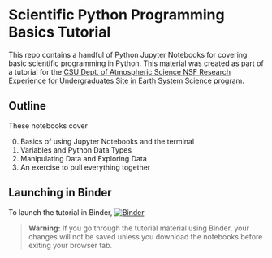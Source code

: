 # Scientific Python Programming Basics Tutorial

This repo contains a handful of Python Jupyter Notebooks for covering basic scientific programming in Python. This material was created as part of a tutorial for the <a href="https://www.atmos.colostate.edu/ATS_REU/">CSU Dept. of Atmospheric Science NSF Research Experience for Undergraduates Site in Earth System Science program</a>.

## Outline
These notebooks cover

 0. Basics of using Jupyter Notebooks and the terminal
 1. Variables and Python Data Types
 2. Manipulating Data and Exploring Data
 3. An exercise to pull everything together

## Launching in Binder
To launch the tutorial in Binder, [![Binder](https://mybinder.org/badge_logo.svg)](https://mybinder.org/v2/gh/CSlocumWX/ats_reu_sandbox/main?urlpath=git-pull%3Frepo%3Dhttps%253A%252F%252Fgithub.com%252FCSlocumWX%252Fats_reu_python_tutorial%26urlpath%3Dlab%252Ftree%252Fats_reu_python_tutorial%252F%26branch%3Dmain)

> **Warning:**
> If you go through the tutorial material using Binder, your changes will not be saved unless you download the notebooks before exiting your browser tab.
